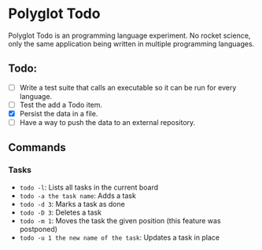 # Polyglot Todo

Polyglot Todo is an programming language experiment. No rocket science, only the same application being written in multiple programming languages.

## Todo:

- [ ] Write a test suite that calls an executable so it can be run for every language.
- [ ] Test the add a Todo item.
- [x] Persist the data in a file.
- [ ] Have a way to push the data to an external repository.

## Commands

### Tasks
- `todo -l`: Lists all tasks in the current board
- `todo -a the task name`: Adds a task
- `todo -d 3`: Marks a task as done
- `todo -D 3`: Deletes a task
- `todo -m 1`: Moves the task the given position (this feature was postponed)
- `todo -u 1 the new name of the task`: Updates a task in place
